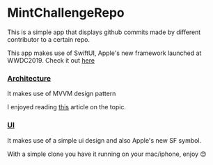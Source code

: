 # MintChallengeRepo

This is a simple app that displays github commits made by different contributor to a certain repo.


This app makes use of SwiftUI, Apple's new framework launched at WWDC2019.
Check it out [here](https://www.youtube.com/watch?v=_1_XkeFUUME&t=708s)

### <ins>Architecture</ins><br />
It makes use of MVVM design pattern

I enjoyed reading [this](https://medium.com/better-programming/mvvm-in-ios-from-net-perspective-580eb7f4f129) article on the topic.


### <ins>UI</ins><br />
It makes use of a simple ui design and also Apple's new SF symbol.



With a simple clone you have it running on your mac/iphone, enjoy :blush:
